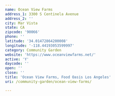 ```yaml
---
name: Ocean View Farms
address_1: 3300 S Centinela Avenue
address_2: ''
city: Mar Vista
state: CA
zipcode: '90066'
phone: ''
latitude: '34.01472864200008'
longitude: '-118.44193053599997'
category: Community Garden
website: 'https://www.oceanviewfarms.net/'
active: 'Y'
daycode: ''
open: ''
close: ''
title: 'Ocean View Farms, Food Oasis Los Angeles'
uri: /community-garden/ocean-view-farms/

---
```

